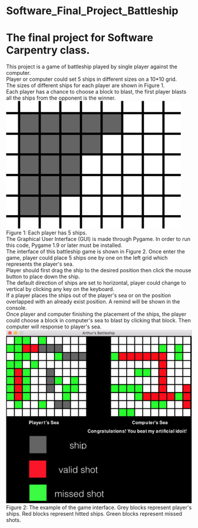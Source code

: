 # Software_Final_Project_Battleship
# The final project for Software Carpentry class.
This project is a game of battleship played by single player against the computer.  
Player or computer could set 5 ships in different sizes on a 10*10 grid.  
The sizes of different ships for each player are shown in Figure 1.  
Each player has a chance to choose a block to blast, the first player blasts all the ships from
the opponent is the winner.  
![Image text](https://github.com/arthurzhang434/Software_Final_Project_Battleship/blob/master/ships.png)   
Figure 1: Each player has 5 ships.  
The Graphical User Interface (GUI) is made through Pygame.
In order to run this code, Pygame 1.9 or later must be installed.  
The interface of this battleship game is shown in Figure 2.
Once enter the game, player could place 5 ships one by one on the left grid which represents the player's sea.  
Player should first drag the ship to the desired position then click the mouse button to place down the ship.  
The default direction of ships are set to horizontal, player could change to vertical by clicking any key on the keyboard.  
If a player places the ships out of the player's sea or on the position overlapped with an already exist position. A remind will be shown in the console.  
Once player and computer finishing the placement of the ships, the player could choose a block in computer's sea to blast by clicking that block. Then computer will response to player's sea.  
![Image text](https://github.com/arthurzhang434/Software_Final_Project_Battleship/blob/master/gamescreen.png)  
Figure 2: The example of the game interface. Grey blocks represent player's ships. Red blocks represent hitted ships. Green blocks represent missed shots.


